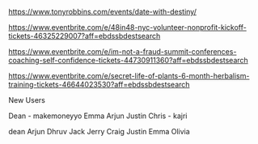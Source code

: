 https://www.tonyrobbins.com/events/date-with-destiny/

https://www.eventbrite.com/e/48in48-nyc-volunteer-nonprofit-kickoff-tickets-46325229007?aff=ebdssbdestsearch

https://www.eventbrite.com/e/im-not-a-fraud-summit-conferences-coaching-self-confidence-tickets-44730911360?aff=ebdssbdestsearch

https://www.eventbrite.com/e/secret-life-of-plants-6-month-herbalism-training-tickets-46644023530?aff=ebdssbdestsearch

New Users

Dean - makemoneyyo
Emma
Arjun
Justin
Chris - kajri

dean
Arjun
Dhruv
Jack
Jerry
Craig
Justin
Emma
Olivia

